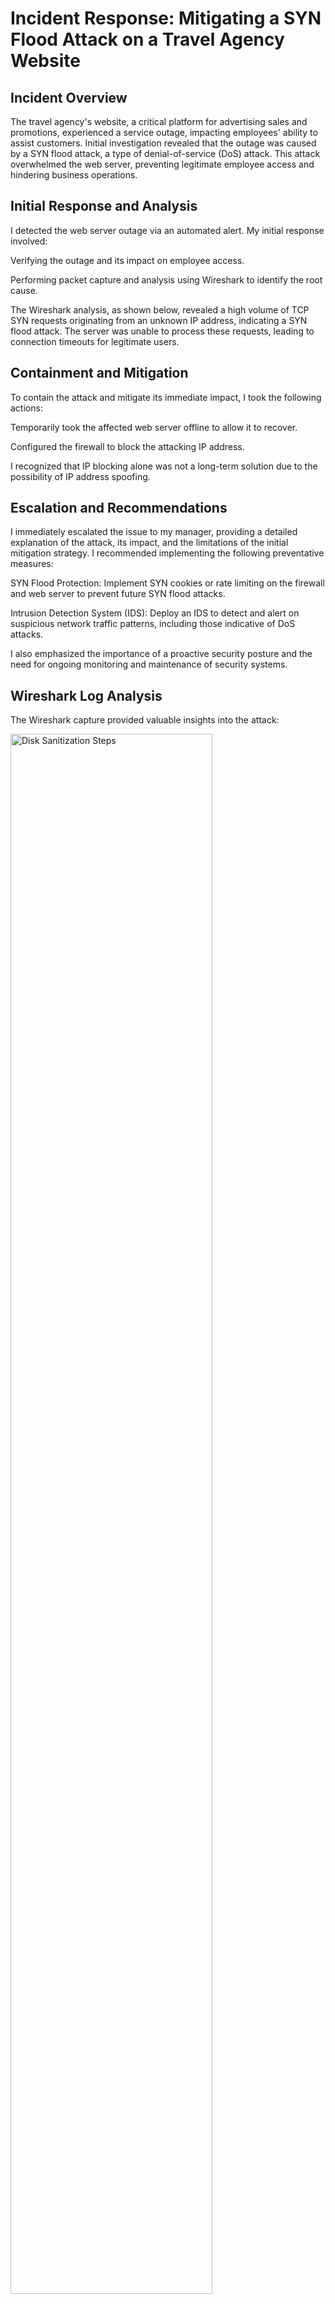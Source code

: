 <h1>Incident Response: Mitigating a SYN Flood Attack on a Travel Agency Website</h1>

<h2>Incident Overview</h2>

The travel agency's website, a critical platform for advertising sales and promotions, experienced a service outage, impacting employees' ability to assist customers. Initial investigation revealed that the outage was caused by a SYN flood attack, a type of denial-of-service (DoS) attack. This attack overwhelmed the web server, preventing legitimate employee access and hindering business operations.

<h2>Initial Response and Analysis</h2>

I detected the web server outage via an automated alert. My initial response involved:

Verifying the outage and its impact on employee access.

Performing packet capture and analysis using Wireshark to identify the root cause.

The Wireshark analysis, as shown below, revealed a high volume of TCP SYN requests originating from an unknown IP address, indicating a SYN flood attack. The server was unable to process these requests, leading to connection timeouts for legitimate users.

<h2>Containment and Mitigation</h2>

To contain the attack and mitigate its immediate impact, I took the following actions:

Temporarily took the affected web server offline to allow it to recover.

Configured the firewall to block the attacking IP address.

I recognized that IP blocking alone was not a long-term solution due to the possibility of IP address spoofing.

<h2>Escalation and Recommendations</h2>

I immediately escalated the issue to my manager, providing a detailed explanation of the attack, its impact, and the limitations of the initial mitigation strategy. I recommended implementing the following preventative measures:

SYN Flood Protection: Implement SYN cookies or rate limiting on the firewall and web server to prevent future SYN flood attacks.

Intrusion Detection System (IDS): Deploy an IDS to detect and alert on suspicious network traffic patterns, including those indicative of DoS attacks.

I also emphasized the importance of a proactive security posture and the need for ongoing monitoring and maintenance of security systems.

<h2>Wireshark Log Analysis</h2>

The Wireshark capture provided valuable insights into the attack:

<img src="https://i.imgur.com/OQGyjwJ.png" height="80%" width="80%" alt="Disk Sanitization Steps"/>
<img src="https://i.imgur.com/914fNyW.png" height="80%" width="80%" alt="Disk Sanitization Steps"/>
<img src="https://i.imgur.com/OrA4B9h.png" height="80%" width="80%" alt="Disk Sanitization Steps"/>

<h2>Initial Observations:</h2>

The image shows a high volume of SYN packets, which is characteristic of a SYN flood attack.

Normal Traffic: The log initially shows normal web traffic, with employees (e.g., IP address 198.51.100.23) accessing the web server (192.0.2.1). This includes the standard TCP three-way handshake (SYN, SYN-ACK, ACK) and HTTP GET requests for web pages.

Attack Traffic: The attack is characterized by a high volume of SYN packets originating from a single, unknown IP address (203.0.113.0). These SYN packets flood the server, preventing it from responding to legitimate connection requests.

Impact: As the attack progresses, the server becomes overwhelmed, resulting in:

HTTP/1.1 504 Gateway Time-out errors for legitimate users, indicating the server is unresponsive.

[RST, ACK] packets being sent to legitimate users, indicating connection resets.

Conclusion: The Wireshark log clearly demonstrates a SYN flood attack, where the attacker exploits the TCP handshake process to exhaust server resources and cause a denial of service.
 
<h2>Conclusion</h2>

This incident highlights the significant impact a SYN flood attack can have on a web server's availability and the importance of implementing robust mitigation and prevention strategies. I am prepared to implement and manage solutions such as SYN cookies and rate limiting to enhance the organization's security posture, ensure business continuity, and minimize the risk of future attacks.
</p>

<!--
 ```diff
- text in red
+ text in green
! text in orange
# text in gray
@@ text in purple (and bold)@@
```
--!>
